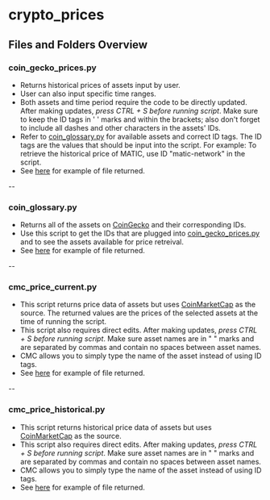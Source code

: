 # crypto_prices

## Files and Folders Overview

### coin_gecko_prices.py

- Returns historical prices of assets input by user.
- User can also input specific time ranges.
- Both assets and time period require the code to be directly updated. After making updates, _press CTRL + S before running script_. Make sure to keep the ID tags in ' ' marks and within the brackets; also don't forget to include all dashes and other characters in the assets' IDs.
- Refer to [coin_glossary.py](https://github.com/check-sked/crypto_data_resources/blob/main/crypto_prices/coin_glossary.py) for available assets and correct ID tags. The ID tags are the values that should be input into the script. For example: To retrieve the historical price of MATIC, use ID "matic-network" in the script.
- See [here]() for example of file returned.

--

### coin_glossary.py

- Returns all of the assets on [CoinGecko](https://www.coingecko.com/) and their corresponding IDs.
- Use this script to get the IDs that are plugged into [coin_gecko_prices.py]() and to see the assets available for price retreival.
- See [here]() for example of file returned.

--

### cmc_price_current.py

- This script returns price data of assets but uses [CoinMarketCap](https://coinmarketcap.com/) as the source. The returned values are the prices of the selected assets at the time of running the script.
- This script also requires direct edits. After making updates, _press CTRL + S before running script_. Make sure asset names are in " " marks and are separated by commas and contain no spaces between asset names.
- CMC allows you to simply type the name of the asset instead of using ID tags.
- See [here]() for example of file returned.

--

### cmc_price_historical.py

- This script returns historical price data of assets but uses [CoinMarketCap](https://coinmarketcap.com/) as the source.
- This script also requires direct edits. After making updates, _press CTRL + S before running script_. Make sure asset names are in " " marks and are separated by commas and contain no spaces between asset names.
- CMC allows you to simply type the name of the asset instead of using ID tags.
- See [here]() for example of file returned.
